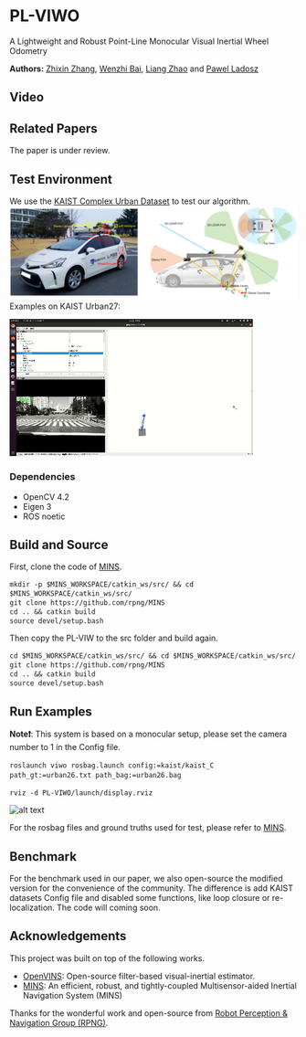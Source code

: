# PL-VIWO
A Lightweight and Robust Point-Line Monocular Visual Inertial Wheel Odometry

**Authors:** [Zhixin Zhang](https://happy-zzx.github.io/ZhixinZhang.github.io/), [Wenzhi Bai](https://wenzhibai.github.io/), [Liang Zhao](https://scholar.google.com.au/citations?user=1OagsSYAAAAJ&hl=en) and [Pawel Ladosz](https://scholar.google.com/citations?user=fSEWVN8AAAAJ&hl=en)

## Video


## Related Papers
The paper is under review.

## Test Environment
We use the [KAIST Complex Urban Dataset](https://sites.google.com/view/complex-urban-dataset) to test our algorithm.
![alt text](images/KAIST-Urban.png)
Examples on KAIST Urban27:

![alt_text](images/urban27.gif)
### Dependencies
* OpenCV 4.2
* Eigen 3
* ROS noetic

## Build and Source
First, clone the code of [MINS](https://github.com/rpng/MINS/tree/master).
```
mkdir -p $MINS_WORKSPACE/catkin_ws/src/ && cd $MINS_WORKSPACE/catkin_ws/src/
git clone https://github.com/rpng/MINS
cd .. && catkin build
source devel/setup.bash
```
Then  copy the PL-VIW to the src folder and build again.
```
cd $MINS_WORKSPACE/catkin_ws/src/ && cd $MINS_WORKSPACE/catkin_ws/src/
git clone https://github.com/rpng/MINS
cd .. && catkin build
source devel/setup.bash
```
## Run Examples
**Note❗**: This system is based on a monocular setup, please set the camera number to 1 in the Config file.

```roslaunch viwo rosbag.launch config:=kaist/kaist_C path_gt:=urban26.txt path_bag:=urban26.bag```

```rviz -d PL-VIWO/launch/display.rviz```

![alt text](images/urban26.gif)

For the rosbag files and ground truths used for test, please refer to [MINS](https://github.com/rpng/MINS/tree/master).

## Benchmark
For the benchmark used in our paper, we also open-source the modified version for the convenience of the community. The difference is add KAIST datasets Config file and disabled some functions, like loop closure or re-localization.
The code will coming soon.

## Acknowledgements
This project was built on top of the following works.
* [OpenVINS](https://github.com/rpng/open_vins): Open-source filter-based visual-inertial estimator.
* [MINS](https://github.com/rpng/MINS/tree/master): An efficient, robust, and tightly-coupled Multisensor-aided Inertial Navigation System (MINS)

  
Thanks for the wonderful work and open-source from [Robot Perception & Navigation Group (RPNG)](https://github.com/rpng). 
